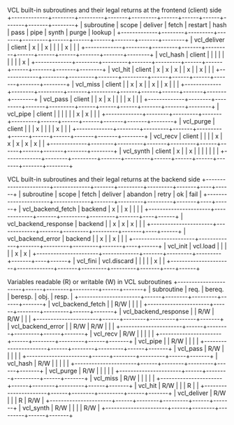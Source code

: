 VCL built-in subroutines and their legal returns at the frontend (client) side
+-------------+--------+---------+-------+---------+------+------+------+-------+-------+--------+
| subroutine  | scope  | deliver | fetch | restart | hash | pass | pipe | synth | purge | lookup |
+-------------+--------+---------+-------+---------+------+------+------+-------+-------+--------+
| vcl_deliver | client |    x    |       |    x    |      |      |      |   x   |       |        |
+-------------+--------+---------+-------+---------+------+------+------+-------+-------+--------+
| vcl_hash    | client |         |       |         |      |      |      |       |       |    x   |
+-------------+--------+---------+-------+---------+------+------+------+-------+-------+--------+
| vcl_hit     | client |    x    |   x   |    x    |      |   x  |      |   x   |       |        |
+-------------+--------+---------+-------+---------+------+------+------+-------+-------+--------+
| vcl_miss    | client |         |   x   |    x    |      |   x  |      |   x   |       |        |
+-------------+--------+---------+-------+---------+------+------+------+-------+-------+--------+
| vcl_pass    | client |         |   x   |    x    |      |      |      |   x   |       |        |
+-------------+--------+---------+-------+---------+------+------+------+-------+-------+--------+
| vcl_pipe    | client |         |       |         |      |      |   x  |   x   |       |        |
+-------------+--------+---------+-------+---------+------+------+------+-------+-------+--------+
| vcl_purge   | client |         |       |    x    |      |      |      |   x   |       |        |
+-------------+--------+---------+-------+---------+------+------+------+-------+-------+--------+
| vcl_recv    | client |         |       |         |   x  |   x  |   x  |   x   |   x   |        |
+-------------+--------+---------+-------+---------+------+------+------+-------+-------+--------+
| vcl_synth   | client |    x    |       |    x    |      |      |      |       |       |        |
+-------------+--------+---------+-------+---------+------+------+------+-------+-------+--------+

VCL built-in subroutines and their legal returns at the backend side
+----------------------+-------------+-------+---------+---------+-------+----+------+
| subroutine           | scope       | fetch | deliver | abandon | retry | ok | fail |
+----------------------+-------------+-------+---------+---------+-------+----+------+
| vcl_backend_fetch    | backend     |   x   |         |    x    |       |    |      |
+----------------------+-------------+-------+---------+---------+-------+----+------+
| vcl_backend_response | backend     |       |    x    |    x    |   x   |    |      |
+----------------------+-------------+-------+---------+---------+-------+----+------+
| vcl_backend_error    | backend     |       |    x    |         |   x   |    |      |
+----------------------+-------------+-------+---------+---------+-------+----+------+
| vcl_init             | vcl.load    |       |         |         |       |  x |   x  |
+----------------------+-------------+-------+---------+---------+-------+----+------+
| vcl_fini             | vcl.discard |       |         |         |       |  x |      |
+----------------------+-------------+-------+---------+---------+-------+----+------+

Variables readable (R) or writable (W) in VCL subroutines
+----------------------+------+--------+---------+------+-------+
| subroutine           | req. | bereq. | beresp. | obj. | resp. |
+----------------------+------+--------+---------+------+-------+
| vcl_backend_fetch    |      |   R/W  |         |      |       |
+----------------------+------+--------+---------+------+-------+
| vcl_backend_response |      |   R/W  |   R/W   |      |       |
+----------------------+------+--------+---------+------+-------+
| vcl_backend_error    |      |   R/W  |   R/W   |      |       |
+----------------------+------+--------+---------+------+-------+
| vcl_recv             | R/W  |        |         |      |       |
+----------------------+------+--------+---------+------+-------+
| vcl_pipe             |      |   R/W  |         |      |       |
+----------------------+------+--------+---------+------+-------+
| vcl_pass             | R/W  |        |         |      |       |
+----------------------+------+--------+---------+------+-------+
| vcl_hash             | R/W  |        |         |      |       |
+----------------------+------+--------+---------+------+-------+
| vcl_purge            | R/W  |        |         |      |       |
+----------------------+------+--------+---------+------+-------+
| vcl_miss             | R/W  |        |         |      |       |
+----------------------+------+--------+---------+------+-------+
| vcl_hit              | R/W  |        |         | R    |       |
+----------------------+------+--------+---------+------+-------+
| vcl_deliver          | R/W  |        |         | R    | R/W   |
+----------------------+------+--------+---------+------+-------+
| vcl_synth            | R/W  |        |         |      | R/W   |
+----------------------+------+--------+---------+------+-------+

